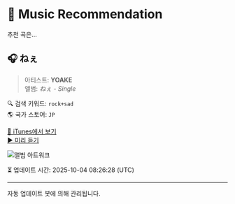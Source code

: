 
# 🎵 Music Recommendation

추천 곡은...

## 🎧 ねぇ  
> 아티스트: **YOAKE**  
> 앨범: _ねぇ - Single_  

🔍 검색 키워드: `rock+sad`  
🌎 국가 스토어: `JP`

[🔗 iTunes에서 보기](https://music.apple.com/jp/album/%E3%81%AD%E3%81%87/1617009434?i=1617009440&uo=4)  
[▶️ 미리 듣기](https://audio-ssl.itunes.apple.com/itunes-assets/AudioPreview112/v4/06/33/7a/06337aab-4ade-ef76-c1de-d1de67327c2c/mzaf_1727565679925931586.plus.aac.p.m4a)

![앨범 아트워크](https://is1-ssl.mzstatic.com/image/thumb/Music122/v4/1a/6a/99/1a6a9938-a215-a8e7-0ad7-61ff69810653/4582515765651_cover.jpg/100x100bb.jpg)

⏳ 업데이트 시간: 2025-10-04 08:26:28 (UTC)

---
자동 업데이트 봇에 의해 관리됩니다.
